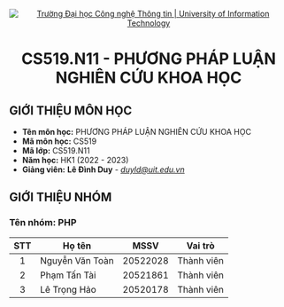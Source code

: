 <!-- Banner -->
<p align="center">
  <a href="https://www.uit.edu.vn/" title="Trường Đại học Công nghệ Thông tin" style="border: none;">
    <img src="https://i.imgur.com/WmMnSRt.png" alt="Trường Đại học Công nghệ Thông tin | University of Information Technology">
  </a>
</p>
<!-- Title -->
<h1 align="center"><b>CS519.N11 - PHƯƠNG PHÁP LUẬN NGHIÊN CỨU KHOA HỌC</b></h1>

## GIỚI THIỆU MÔN HỌC

- **Tên môn học:** PHƯƠNG PHÁP LUẬN NGHIÊN CỨU KHOA HỌC
- **Mã môn học:** CS519
- **Mã lớp:** CS519.N11
- **Năm học:** HK1 (2022 - 2023)
- **Giảng viên:** **Lê Đình Duy** - *duyld@uit.edu.vn*

## GIỚI THIỆU NHÓM

### Tên nhóm: PHP

| STT | Họ tên          | MSSV     | Vai trò    |
| :-: | --------------- | -------- | ---------- |
|  1  | Nguyễn Văn Toàn | 20522028 | Thành viên |
|  2  | Phạm Tấn Tài    | 20521861 | Thành viên |
|  3  | Lê Trọng Hảo    | 20520178 | Thành viên |

